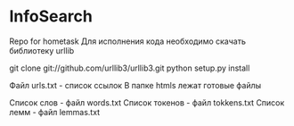 # InfoSearch
Repo for hometask 
Для исполнения кода необходимо скачать библиотеку urllib

 git clone git://github.com/urllib3/urllib3.git
 python setup.py install
 
 Файл urls.txt - список ссылок
 В папке htmls лежат готовые файлы
 
Список слов - файл words.txt
Список токенов - файл tokkens.txt
Список лемм - файл lemmas.txt

